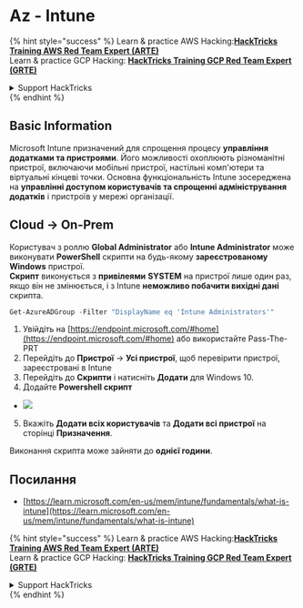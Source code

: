 # Az - Intune

{% hint style="success" %}
Learn & practice AWS Hacking:<img src="../../../.gitbook/assets/image (1).png" alt="" data-size="line">[**HackTricks Training AWS Red Team Expert (ARTE)**](https://training.hacktricks.xyz/courses/arte)<img src="../../../.gitbook/assets/image (1).png" alt="" data-size="line">\
Learn & practice GCP Hacking: <img src="../../../.gitbook/assets/image (2).png" alt="" data-size="line">[**HackTricks Training GCP Red Team Expert (GRTE)**<img src="../../../.gitbook/assets/image (2).png" alt="" data-size="line">](https://training.hacktricks.xyz/courses/grte)

<details>

<summary>Support HackTricks</summary>

* Check the [**subscription plans**](https://github.com/sponsors/carlospolop)!
* **Join the** 💬 [**Discord group**](https://discord.gg/hRep4RUj7f) or the [**telegram group**](https://t.me/peass) or **follow** us on **Twitter** 🐦 [**@hacktricks\_live**](https://twitter.com/hacktricks\_live)**.**
* **Share hacking tricks by submitting PRs to the** [**HackTricks**](https://github.com/carlospolop/hacktricks) and [**HackTricks Cloud**](https://github.com/carlospolop/hacktricks-cloud) github repos.

</details>
{% endhint %}

## Basic Information

Microsoft Intune призначений для спрощення процесу **управління додатками та пристроями**. Його можливості охоплюють різноманітні пристрої, включаючи мобільні пристрої, настільні комп'ютери та віртуальні кінцеві точки. Основна функціональність Intune зосереджена на **управлінні доступом користувачів та спрощенні адміністрування додатків** і пристроїв у мережі організації.

## Cloud -> On-Prem

Користувач з роллю **Global Administrator** або **Intune Administrator** може виконувати **PowerShell** скрипти на будь-якому **зареєстрованому Windows** пристрої.\
**Скрипт** виконується з **привілеями** **SYSTEM** на пристрої лише один раз, якщо він не змінюється, і з Intune **неможливо побачити вихідні дані** скрипта.
```powershell
Get-AzureADGroup -Filter "DisplayName eq 'Intune Administrators'"
```
1. Увійдіть на [https://endpoint.microsoft.com/#home](https://endpoint.microsoft.com/#home) або використайте Pass-The-PRT
2. Перейдіть до **Пристрої** -> **Усі пристрої**, щоб перевірити пристрої, зареєстровані в Intune
3. Перейдіть до **Скрипти** і натисніть **Додати** для Windows 10.
4. Додайте **Powershell скрипт**
* ![](<../../../.gitbook/assets/image (264).png>)
5. Вкажіть **Додати всіх користувачів** та **Додати всі пристрої** на сторінці **Призначення**.

Виконання скрипта може зайняти до **однієї години**.

## Посилання

* [https://learn.microsoft.com/en-us/mem/intune/fundamentals/what-is-intune](https://learn.microsoft.com/en-us/mem/intune/fundamentals/what-is-intune)

{% hint style="success" %}
Learn & practice AWS Hacking:<img src="../../../.gitbook/assets/image (1).png" alt="" data-size="line">[**HackTricks Training AWS Red Team Expert (ARTE)**](https://training.hacktricks.xyz/courses/arte)<img src="../../../.gitbook/assets/image (1).png" alt="" data-size="line">\
Learn & practice GCP Hacking: <img src="../../../.gitbook/assets/image (2).png" alt="" data-size="line">[**HackTricks Training GCP Red Team Expert (GRTE)**<img src="../../../.gitbook/assets/image (2).png" alt="" data-size="line">](https://training.hacktricks.xyz/courses/grte)

<details>

<summary>Support HackTricks</summary>

* Check the [**subscription plans**](https://github.com/sponsors/carlospolop)!
* **Join the** 💬 [**Discord group**](https://discord.gg/hRep4RUj7f) or the [**telegram group**](https://t.me/peass) or **follow** us on **Twitter** 🐦 [**@hacktricks\_live**](https://twitter.com/hacktricks\_live)**.**
* **Share hacking tricks by submitting PRs to the** [**HackTricks**](https://github.com/carlospolop/hacktricks) and [**HackTricks Cloud**](https://github.com/carlospolop/hacktricks-cloud) github repos.

</details>
{% endhint %}
